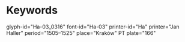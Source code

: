 # Keywords
glyph-id="Ha-03_0316"
font-id="Ha-03"
printer-id="Ha"
printer="Jan Haller"
period="1505–1525"
place="Kraków"
PT plate="166"
